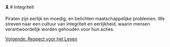 🎗️ # Integriteit

Piraten zijn eerlijk en moedig, en belichten maatschappelijke problemen. We streven naar een cultuur van integriteit en eerlijkheid, waarin mensen verantwoordelijk worden gehouden voor hun acties.

[Volgende: Respect voor het Leven](RespectVoorHetLeven.md)
